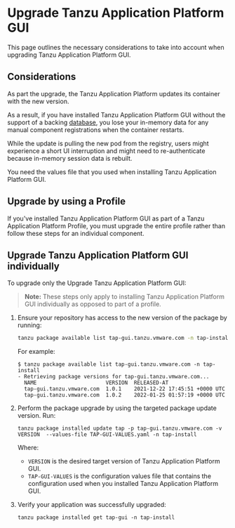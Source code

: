 # Upgrade Tanzu Application Platform GUI

This page outlines the necessary considerations to take into account when upgrading
Tanzu Application Platform GUI.


## <a id="considerations"></a> Considerations

As part the upgrade, the Tanzu Application Platform updates its container with the new version.

As a result, if you have installed Tanzu Application Platform GUI without the support of a backing
[database](database.html), you lose your in-memory data for any manual component registrations
when the container restarts.

While the update is pulling the new pod from the registry, users might experience a short UI
interruption and might need to re-authenticate because in-memory session data is rebuilt.

You need the values file that you used when installing Tanzu Application Platform GUI.


## <a id="upgrade-profile"></a> Upgrade by using a Profile

If you've installed Tanzu Application Platform GUI as part of a Tanzu Application Platform Profile,
you must upgrade the entire profile rather than follow these steps for an individual component.


## <a id="upgrade-component"></a> Upgrade Tanzu Application Platform GUI individually

To upgrade only the Upgrade Tanzu Application Platform GUI:

> **Note:** These steps only apply to installing Tanzu Application Platform GUI individually as
opposed to part of a profile.

1. Ensure your repository has access to the new version of the package by running:

    ```bash
    tanzu package available list tap-gui.tanzu.vmware.com -n tap-install
    ```

    For example:

    ```console
    $ tanzu package available list tap-gui.tanzu.vmware.com -n tap-install
    - Retrieving package versions for tap-gui.tanzu.vmware.com...
      NAME                      VERSION  RELEASED-AT
      tap-gui.tanzu.vmware.com  1.0.1    2021-12-22 17:45:51 +0000 UTC
      tap-gui.tanzu.vmware.com  1.0.2    2022-01-25 01:57:19 +0000 UTC
    ```

2. Perform the package upgrade by using the targeted package update version. Run:

    ```console
    tanzu package installed update tap -p tap-gui.tanzu.vmware.com -v VERSION  --values-file TAP-GUI-VALUES.yaml -n tap-install
    ```

    Where:

    - `VERSION` is the desired target version of Tanzu Application Platform GUI.
    - `TAP-GUI-VALUES` is the configuration values file that contains the configuration used when you installed Tanzu Application Platform GUI.

3. Verify your application was successfully upgraded:

    ```console
    tanzu package installed get tap-gui -n tap-install
    ```

